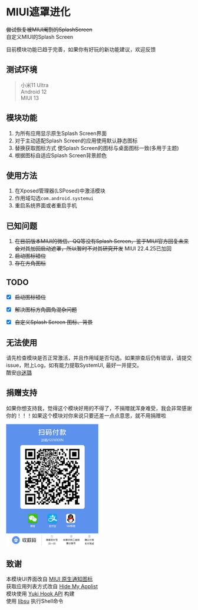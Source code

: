 # MIUI遮罩进化

~~尝试恢复被MIUI阉割的SplashScreen~~   
自定义MIUI的Splash Screen

目前模块功能已趋于完善，如果你有好玩的新功能建议，欢迎反馈

## 测试环境

> 小米11 Ultra  
> Android 12  
> MIUI 13

## 模块功能
1. 为所有应用显示原生Splash Screen界面
2. 对于主动适配Splash Screen的应用使用默认静态图标
3. 替换获取图标方式 使Splash Screen的图标与桌面图标一致(多用于主题)
4. 根据图标自适应Splash Screen背景颜色

## 使用方法

1. 在Xposed管理器(LSPosed)中激活模块
2. 作用域勾选`com.android.systemui`
3. 重启系统界面或者重启手机



## 已知问题

1. ~~在目前版本MIUI的微信、QQ等没有Splash Screen，鉴于MIUI官方回复未来会对其加回启动遮罩，所以暂时不对其研究开发~~ MIUI 22.4.25已加回
2.  ~~启动图标错位~~
3. ~~存在方角图标~~



## TODO
- [x] ~~启动图标错位~~
- [x] ~~解决图标方角圆角混杂问题~~
- [x] ~~自定义Splash Screen 图标、背景~~



## 无法使用

请先检查模块是否正常激活，并且作用域是否勾选。如果排查后仍有错误，请提交issue，附上Log，如有能力提取SystemUI, 最好一并提交。  
酷安[@迷璐](http://www.coolapk.com/u/1189245)


## 捐赠支持
如果你想支持我，觉得这个模块好用的不得了，不捐赠就浑身难受，我会非常感谢你的！！！如果这个模块对你来说只要还差一点点意思，就不用捐赠啦

<img src="Doc/donate.png" width = "250" alt="donate" align=center />


## 致谢
本模块UI界面改自 [MIUI 原生通知图标](https://github.com/fankes/MIUINativeNotifyIcon)  
获取应用列表方式改自 [Hide My Applist](https://github.com/Dr-TSNG/Hide-My-Applist)  
模块使用 [Yuki Hook API](https://github.com/fankes/YukiHookAPI) 构建  
使用 [libsu](https://github.com/topjohnwu/libsu) 执行Shell命令
